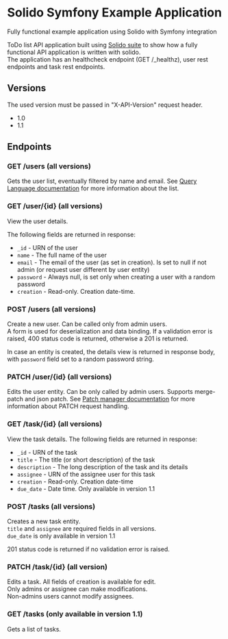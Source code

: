 Solido Symfony Example Application
==================================

Fully functional example application using Solido with Symfony integration

ToDo list API application built using [Solido suite](https://solid-o.github.io/docs/) to
show how a fully functional API application is written with solido.  
The application has an healthcheck endpoint (GET /_healthz), user rest endpoints and
task rest endpoints.

## Versions

The used version must be passed in "X-API-Version" request header.

- 1.0
- 1.1

## Endpoints

### GET /users (all versions)

Gets the user list, eventually filtered by name and email.
See [Query Language documentation](https://solid-o.github.io/docs/#/query-language)
for more information about the list.

### GET /user/{id} (all versions)

View the user details.

The following fields are returned in response:

- `_id` - URN of the user
- `name` - The full name of the user
- `email` - The email of the user (as set in creation). Is set to null if not admin (or request user different by user entity)
- `password` - Always null, is set only when creating a user with a random password
- `creation` - Read-only. Creation date-time.

### POST /users (all versions)

Create a new user. Can be called only from admin users.  
A form is used for deserialization and data binding. If a validation error is raised, 400 status code
is returned, otherwise a 201 is returned.

In case an entity is created, the details view is returned in response body, with `password`
field set to a random password string.

### PATCH /user/{id} (all versions)

Edits the user entity. Can be only called by admin users.
Supports merge-patch and json patch. See [Patch manager documentation](https://solid-o.github.io/docs/#/patch-manager)
for more information about PATCH request handling.

### GET /task/{id} (all versions)

View the task details.
The following fields are returned in response:

- `_id` - URN of the task
- `title` - The title (or short description) of the task
- `description` - The long description of the task and its details
- `assignee` - URN of the assignee user for this task
- `creation` - Read-only. Creation date-time
- `due_date` - Date time. Only available in version 1.1

### POST /tasks (all versions)

Creates a new task entity.  
`title` and `assignee` are required fields in all versions.  
`due_date` is only available in version 1.1

201 status code is returned if no validation error is raised.

### PATCH /task/{id} (all version)

Edits a task. All fields of creation is available for edit.  
Only admins or assignee can make modifications.  
Non-admins users cannot modify assignees.

### GET /tasks (only available in version 1.1)

Gets a list of tasks.
